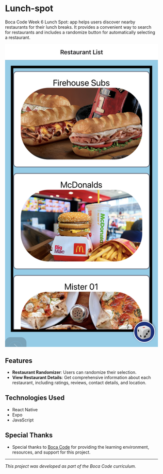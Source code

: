 # Lunch-spot

Boca Code Week 6 Lunch Spot: app helps users discover nearby restaurants for their lunch breaks. It provides a convenient way to search for restaurants and includes a randomize button for automatically selecting a restaurant.

![screenshot](./images/readme.jpeg)

## Features

- **Restaurant Randomizer**: Users can randomize their selection.
- **View Restaurant Details**: Get comprehensive information about each restaurant, including ratings, reviews, contact details, and location.


## Technologies Used

- React Native 
- Expo
- JavaScript

## Special Thanks

- Special thanks to [Boca Code](https://github.com/bocacode) for providing the learning environment, resources, and support for this project.

---

*This project was developed as part of the Boca Code curriculum.*

